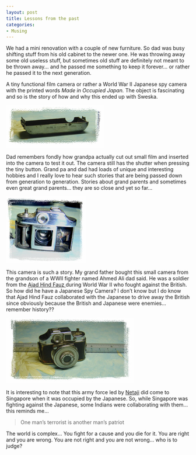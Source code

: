 ```yaml
---
layout: post
title: Lessons from the past
categories:
- Musing
---
```



We had a mini renovation with a couple of new furniture. So dad was busy shifting stuff from his old cabinet to the newer one. He was throwing away some old useless stuff, but sometimes old stuff are definitely not meant to be thrown away... and he passed me something to keep it forever... or rather he passed it to the next generation.

A tiny functional film camera or rather a World War II Japanese spy camera with the printed words _Made in Occupied Japan._ The object is fascinating and so is the story of how and why this ended up with Sweska.

![](/img/spycam2.jpg)

Dad remembers fondly how grandpa actually cut out small film and inserted into the camera to test it out. The camera still has the shutter when pressing the tiny button. Grand pa and dad had loads of unique and interesting hobbies and I really love to hear such stories that are being passed down from generation to generation. Stories about grand parents and sometimes even great grand parents... they are so close and yet so far...

![](/img/spycam3.jpg)

This camera is such a story. My grand father bought this small camera from the grandson of a WWII fighter named Ahmed Ali dad said. He was a soldier from the [Ajad Hind Fauz ](http://en.wikipedia.org/wiki/Azad_Hind_Fauz)during World War II who fought against the British. So how did he have a Japanese Spy Camera? I don’t know but I do know that Ajad Hind Fauz collaborated with the Japanese to drive away the British since obviously because the British and Japanese were enemies... remember history??

![](/img/spycam.jpg)

It is interesting to note that this army force led by [Netaji](http://en.wikipedia.org/wiki/Netaji) did come to Singapore when it was occupied by the Japanese. So, while Singapore was fighting against the Japanese, some Indians were collaborating with them... this reminds me...

> One man’s terrorist is another man’s patriot

The world is complex... You fight for a cause and you die for it. You are right and you are wrong. You are not right and you are not wrong... who is to judge?
